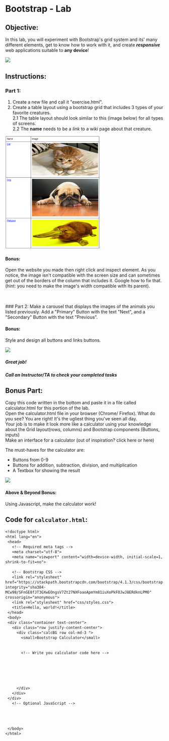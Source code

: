 # Bootstrap - Lab

## Objective: 
In this lab, you will experiment with Bootstrap's grid system and its' many different elements, get to know how to work with it, and create ***responsive*** web applications suitable to **any device**!





<img src="https://cdn.worldvectorlogo.com/logos/bootstrap-5-1.svg" width="150">





## Instructions:
### Part 1:
1. Create a new file and call it "exercise.html".
2. Create a table layout using a bootstrap grid that includes 3 types of your favorite creatures.  
2.1 The table layout should look similar to this (image below) for all types of screens.  
2.2 The **name** needs to be a _link_ to a wiki page about that creature.

<img src="https://github.com/meet-projects/Y1YL-Labs/blob/master/Session%206%2C%20Bootstrap/BootstrapGrid.png" width="300">

#### Bonus:  
Open the website you made then right click and inspect element. As you notice, the image isn't compatible with the screen size and can sometimes get out of the borders of the column that includes it. Google how to fix that. (hint: you need to make the image's width compatible with its parent).

  
  <br>
  <br>
### Part 2:
Make a carousel that displays the images of the animals you listed previously.
Add a "Primary" Button with the text "Next", and a "Secondary" Button with the text "Previous".

#### Bonus:
Style and design all buttons and links buttons.


<img src="https://webdevpuneet.com/wp-content/uploads/2019/09/Screenshot_84.png" width="500">  
  
##### Great job!
##### Call an Instructor/TA to check your completed tasks
 
 


## Bonus Part:  

Copy this code written in the bottom and paste it in a file called calculator.html for this portion of the lab.  
Open the calculator.html file in your browser (Chrome/ Firefox). What do you see?
You are right! It's the ugliest thing you've seen all day.  
Your job is to make it look more like a calculator using your knowledge about the Grid layout(rows, columns) and Bootstrap components (Buttons, inputs)  
Make an interface for a calculator (out of inspiration? click here or here)  

The must-haves for the calculator are:
- Buttons from 0-9
- Buttons for addition, subtraction, division, and multiplication
- A Textbox for showing the result
<img src="https://media.istockphoto.com/vectors/calculator-vector-id531633071?k=20&m=531633071&s=612x612&w=0&h=mEZntyKX_pFEupTpZLV9-asMCkGJk-uA8L0PUEpG-BQ=" width="150">


#### Above & Beyond Bonus:
Using Javascript, make the calculator work!

## Code for  `calculator.html`:
```
<!doctype html>
<html lang="en">
 <head>
   <!-- Required meta tags -->
   <meta charset="utf-8">
   <meta name="viewport" content="width=device-width, initial-scale=1, shrink-to-fit=no">

   <!-- Bootstrap CSS -->
   <link rel="stylesheet" href="https://stackpath.bootstrapcdn.com/bootstrap/4.1.3/css/bootstrap.min.css" integrity="sha384-MCw98/SFnGE8fJT3GXwEOngsV7Zt27NXFoaoApmYm81iuXoPkFOJwJ8ERdknLPMO" crossorigin="anonymous">
   <link rel="stylesheet" href="css/styles.css">
   <title>Hello, world!</title>
 </head>
 <body>
 <div class="container text-center">
   <div class="row justify-content-center">
     <div class="calcBG row col-md-3 ">
       <small>Bootstrap Calculator</small>


       <!-- Write you calculator code here -->






     </div>
   </div>
 </div>
   <!-- Optional JavaScript -->




 </body>
</html>
```


